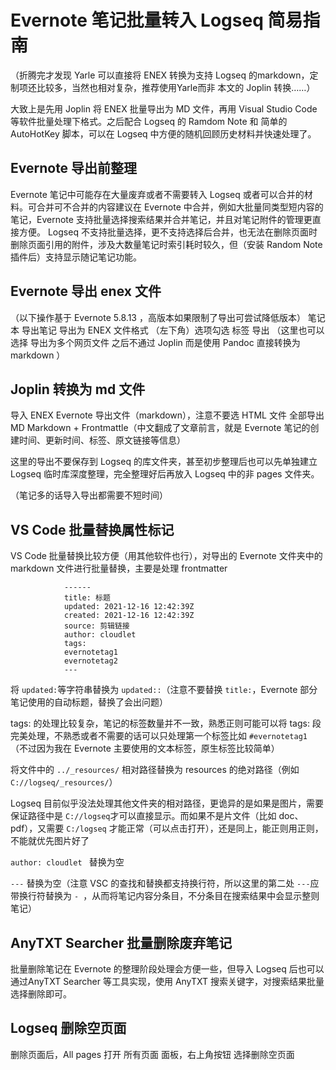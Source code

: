 # Evernote 笔记批量转入 Logseq 简易指南 

（折腾完才发现 Yarle 可以直接将 ENEX 转换为支持 Logseq 的markdown，定制项还比较多，当然也相对复杂，推荐使用Yarle而非 本文的 Joplin 转换……）

大致上是先用 Joplin 将 ENEX 批量导出为 MD 文件，再用 Visual Studio Code 等软件批量处理下格式。之后配合 Logseq 的 Ramdom Note 和 简单的 AutoHotKey 脚本，可以在 Logseq 中方便的随机回顾历史材料并快速处理了。

## Evernote 导出前整理

Evernote 笔记中可能存在大量废弃或者不需要转入 Logseq 或者可以合并的材料。可合并可不合并的内容建议在 Evernote 中合并，例如大批量同类型短内容的笔记，Evernote 支持批量选择搜索结果并合并笔记，并且对笔记附件的管理更直接方便。
Logseq 不支持批量选择，更不支持选择后合并，也无法在删除页面时删除页面引用的附件，涉及大数量笔记时索引耗时较久，但（安装 Random Note 插件后）支持显示随记笔记功能。

## Evernote 导出 enex 文件

（以下操作基于 Evernote 5.8.13 ，高版本如果限制了导出可尝试降低版本）
笔记本 导出笔记 导出为 ENEX 文件格式 （左下角）选项勾选 标签 导出
（这里也可以选择 导出为多个网页文件 之后不通过 Joplin 而是使用 Pandoc 直接转换为 markdown ）

## Joplin 转换为 md 文件

导入 ENEX Evernote 导出文件（markdown），注意不要选 HTML 文件 全部导出 MD Markdown + Frontmattle（中文翻成了文章前言，就是 Evernote 笔记的创建时间、更新时间、标签、原文链接等信息）

这里的导出不要保存到 Logseq 的库文件夹，甚至初步整理后也可以先单独建立 Logseq 临时库深度整理，完全整理好后再放入 Logseq 中的非 pages 文件夹。

（笔记多的话导入导出都需要不短时间）

## VS Code 批量替换属性标记

VS Code 批量替换比较方便（用其他软件也行），对导出的 Evernote 文件夹中的 markdown 文件进行批量替换，主要是处理 frontmatter

```
			------
			title: 标题
			updated: 2021-12-16 12:42:39Z
			created: 2021-12-16 12:42:39Z
			source: 剪辑链接
			author: cloudlet
			tags:
			evernotetag1
			evernotetag2
			---
```

将 `updated:`等字符串替换为 `updated::`（注意不要替换 `title:`，Evernote 部分笔记使用的自动标题，替换了会出问题）

tags: 的处理比较复杂，笔记的标签数量并不一致，熟悉正则可能可以将 tags: 段完美处理，不熟悉或者不需要的话可以只处理第一个标签比如 `#evernotetag1` （不过因为我在 Evernote 主要使用的文本标签，原生标签比较简单）

将文件中的 `../_resources/` 相对路径替换为 resources 的绝对路径（例如 `C://logseq/_resources/`）

Logseq 目前似乎没法处理其他文件夹的相对路径，更诡异的是如果是图片，需要保证路径中是 `C://logseq`才可以直接显示。而如果不是片文件（比如 doc、pdf），又需要 `C:/logseq` 才能正常（可以点击打开），还是同上，能正则用正则，不能就优先图片好了

`author: cloudlet ` 替换为空

`---` 替换为空（注意 VSC 的查找和替换都支持换行符，所以这里的第二处 `---`应带换行符替换为 `- `，从而将笔记内容分条目，不分条目在搜索结果中会显示整则笔记）

## AnyTXT Searcher 批量删除废弃笔记

批量删除笔记在 Evernote 的整理阶段处理会方便一些，但导入 Logseq 后也可以通过AnyTXT Searcher 等工具实现，使用 AnyTXT 搜索关键字，对搜索结果批量选择删除即可。

## Logseq 删除空页面

删除页面后，All pages 打开 所有页面 面板，右上角按钮 选择删除空页面